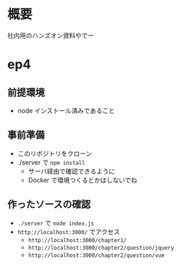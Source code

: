 # 概要
社内用のハンズオン資料やでー

# ep4
## 前提環境
- node インストール済みであること

## 事前準備
- このリポジトリをクローン
- ./server で `npm install`
  - サーバ経由で確認できるように
  - Docker で環境つくるとかはしないでね

## 作ったソースの確認
- `./server` で `node index.js`
- `http://localhost:3000/` でアクセス
  - `http://localhost:3000/chapter1/`
  - `http://localhost:3000/chapter2/question/jquery`
  - `http://localhost:3000/chapter2/question/vue`
